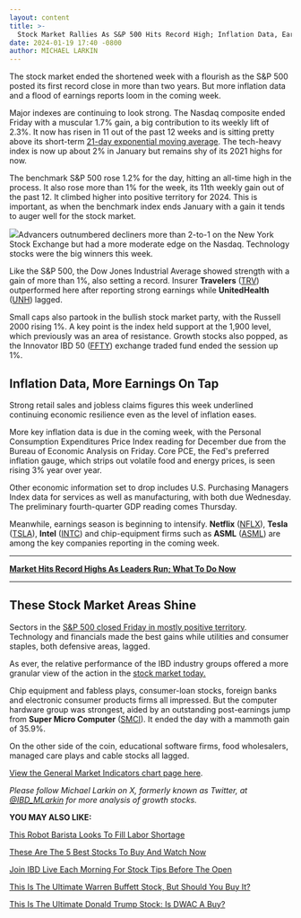 ```yaml
---
layout: content
title: >-
  Stock Market Rallies As S&P 500 Hits Record High; Inflation Data, Earnings Deluge Loom
date: 2024-01-19 17:40 -0800
author: MICHAEL LARKIN
---
```






The stock market ended the shortened week with a flourish as the S&P 500 posted its first record close in more than two years. But more inflation data and a flood of earnings reports loom in the coming week.




Major indexes are continuing to look strong. The Nasdaq composite ended Friday with a muscular 1.7% gain, a big contribution to its weekly lift of 2.3%. It now has risen in 11 out of the past 12 weeks and is sitting pretty above its short-term [21-day exponential moving average](https://www.investors.com/how-to-invest/investors-corner/how-to-trade-stocks-using-21-day-exponential-moving-average/). The tech-heavy index is now up about 2% in January but remains shy of its 2021 highs for now.


The benchmark S&P 500 rose 1.2% for the day, hitting an all-time high in the process. It also rose more than 1% for the week, its 11th weekly gain out of the past 12. It climbed higher into positive territory for 2024. This is important, as when the benchmark index ends January with a gain it tends to auger well for the stock market.


![](https://www.investors.com/wp-content/uploads/2024/01/MP011924-260x300.jpg)Advancers outnumbered decliners more than 2-to-1 on the New York Stock Exchange but had a more moderate edge on the Nasdaq. Technology stocks were the big winners this week.


Like the S&P 500, the Dow Jones Industrial Average showed strength with a gain of more than 1%, also setting a record. Insurer **Travelers** ([TRV](https://research.investors.com/quote.aspx?symbol=TRV)) outperformed here after reporting strong earnings while **UnitedHealth** ([UNH](https://research.investors.com/quote.aspx?symbol=UNH)) lagged.


Small caps also partook in the bullish stock market party, with the Russell 2000 rising 1%. A key point is the index held support at the 1,900 level, which previously was an area of resistance. Growth stocks also popped, as the Innovator IBD 50 ([FFTY](https://research.investors.com/quote.aspx?symbol=FFTY)) exchange traded fund ended the session up 1%.


Inflation Data, More Earnings On Tap
------------------------------------


Strong retail sales and jobless claims figures this week underlined continuing economic resilience even as the level of inflation eases.


More key inflation data is due in the coming week, with the Personal Consumption Expenditures Price Index reading for December due from the Bureau of Economic Analysis on Friday. Core PCE, the Fed's preferred inflation gauge, which strips out volatile food and energy prices, is seen rising 3% year over year.


Other economic information set to drop includes U.S. Purchasing Managers Index data for services as well as manufacturing, with both due Wednesday. The preliminary fourth-quarter GDP reading comes Thursday.


Meanwhile, earnings season is beginning to intensify. **Netflix** ([NFLX](https://research.investors.com/quote.aspx?symbol=NFLX)), **Tesla** ([TSLA](https://research.investors.com/quote.aspx?symbol=TSLA)), **Intel** ([INTC](https://research.investors.com/quote.aspx?symbol=INTC)) and chip-equipment firms such as **ASML** ([ASML](https://research.investors.com/quote.aspx?symbol=ASML)) are among the key companies reporting in the coming week.




---


**[Market Hits Record Highs As Leaders Run; What To Do Now](https://www.investors.com/market-trend/stock-market-today/dow-jones-sp-500-hit-record-highs-leading-stocks-run-tesla-netflix-earnings-due/)**




---


These Stock Market Areas Shine
------------------------------


Sectors in the [S&P 500 closed Friday in mostly positive territory](https://www.investors.com/category/etfs-and-funds/sectors/). Technology and financials made the best gains while utilities and consumer staples, both defensive areas, lagged.


As ever, the relative performance of the IBD industry groups offered a more granular view of the action in the [stock market today.](https://www.investors.com/news/stock-market-today-stock-market-news/)


Chip equipment and fabless plays, consumer-loan stocks, foreign banks and electronic consumer products firms all impressed. But the computer hardware group was strongest, aided by an outstanding post-earnings jump from **Super Micro Computer** ([SMCI](https://research.investors.com/quote.aspx?symbol=SMCI)). It ended the day with a mammoth gain of 35.9%.


On the other side of the coin, educational software firms, food wholesalers, managed care plays and cable stocks all lagged.


[View the General Market Indicators chart page here](https://www.investors.com/wp-content/uploads/2024/01/DailyGMI_011924.pdf).


*Please follow Michael Larkin on X, formerly known as Twitter, at [@IBD\_MLarkin](https://twitter.com/IBD_MLarkin) for more analysis of growth stocks.*


**YOU MAY ALSO LIKE:**


[This Robot Barista Looks To Fill Labor Shortage](https://www.investors.com/news/technology/richtech-robotics-looks-to-fill-labor-shortage-with-robots/)


[These Are The 5 Best Stocks To Buy And Watch Now](https://www.investors.com/research/best-stocks-to-buy-now/)


[Join IBD Live Each Morning For Stock Tips Before The Open](https://shop.investors.com/offer/splashresponsive.aspx?id=IBD-Live&intcode=invstcntnartcls%7Ccms%7Cibdlive%7C2020%7C07%7Cibdlive%7Cna%7C%7C727112&src=A00433A)


[This Is The Ultimate Warren Buffett Stock, But Should You Buy It?](https://www.investors.com/research/berkshire-hathaway-stock-buy-now-warren-buffett-stock/)


[This Is The Ultimate Donald Trump Stock: Is DWAC A Buy?](https://www.investors.com/research/donald-trump-stock-buy-now-trump-media-technology-group-tmtg-stock-dwac-stock-spac/)




